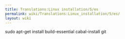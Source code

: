 ```yaml
---
title: Translations:Linux installation/5/es
permalink: wiki/Translations:Linux_installation/5/es/
layout: wiki
---
```


sudo apt-get install build-essential cabal-install git
